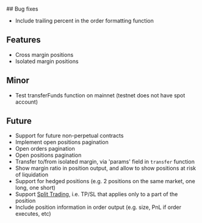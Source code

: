 ## Bug fixes

- Include trailing percent in the order formatting function

## Features

- Cross margin positions
- Isolated margin positions

## Minor

- Test transferFunds function on mainnet (testnet does not have spot account)

## Future

- Support for future non-perpetual contracts
- Implement open positions pagination
- Open orders pagination
- Open positions pagination
- Transfer to/from isolated margin, via 'params' field in `transfer` function
- Show margin ratio in position output, and allow to show positions at risk of liquidation
- Support for hedged positions (e.g. 2 positions on the same market, one long, one short)
- Support [Split Trading](https://www.binance.com/en/support/faq/detail/717a9635f035490baffa564e2f19c7c1), i.e. TP/SL that applies only to a part of the position
- Include position information in order output (e.g. size, PnL if order executes, etc)
